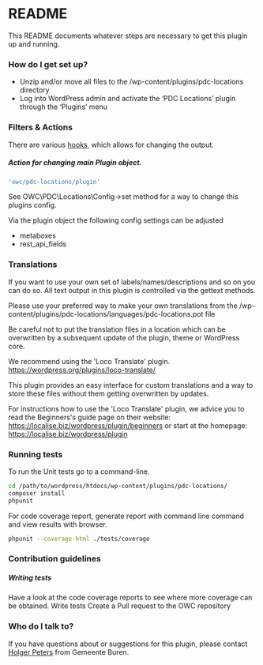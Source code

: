 # README #

This README documents whatever steps are necessary to get this plugin up and running.

### How do I get set up? ###

* Unzip and/or move all files to the /wp-content/plugins/pdc-locations directory
* Log into WordPress admin and activate the ‘PDC Locations’ plugin through the ‘Plugins’ menu

### Filters & Actions

There are various [hooks](https://codex.wordpress.org/Plugin_API/Hooks), which allows for changing the output.

##### Action for changing main Plugin object.
```php
'owc/pdc-locations/plugin'
```

See OWC\PDC\Locations\Config->set method for a way to change this plugins config.

Via the plugin object the following config settings can be adjusted
- metaboxes
- rest_api_fields


### Translations ###

If you want to use your own set of labels/names/descriptions and so on you can do so.
All text output in this plugin is controlled via the gettext methods.

Please use your preferred way to make your own translations from the /wp-content/plugins/pdc-locations/languages/pdc-locations.pot file

Be careful not to put the translation files in a location which can be overwritten by a subsequent update of the plugin, theme or WordPress core.

We recommend using the 'Loco Translate' plugin.
https://wordpress.org/plugins/loco-translate/

This plugin provides an easy interface for custom translations and a way to store these files without them getting overwritten by updates.

For instructions how to use the 'Loco Translate' plugin, we advice you to read the Beginners's guide page on their website: https://localise.biz/wordpress/plugin/beginners
or start at the homepage: https://localise.biz/wordpress/plugin

### Running tests ###
To run the Unit tests go to a command-line.
```bash
cd /path/to/wordpress/htdocs/wp-content/plugins/pdc-locations/
composer install
phpunit
```

For code coverage report, generate report with command line command and view results with browser.
```bash
phpunit --coverage-html ./tests/coverage
```

### Contribution guidelines ###

##### Writing tests
Have a look at the code coverage reports to see where more coverage can be obtained.
Write tests
Create a Pull request to the OWC repository

### Who do I talk to? ###

If you have questions about or suggestions for this plugin, please contact <a href="mailto:hpeters@Buren.nl">Holger Peters</a> from Gemeente Buren.
